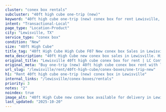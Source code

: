 ```yaml
---
cluster: "conex box rentals"
subcluster: "40ft high cube one-trip (new)"
keyword: "40ft high cube one-trip (new) conex box for rent Lewisville, TX"
intent: "Transactional-Local"
page_type: "Location-Product"
city: "Lewisville, TX"
service_type: "conex box"
condition: "New"
size: "40ft High Cube"
title_tag: "40ft High Cube High Cube F07 New conex box Sales in Lewisville | LC Container"
meta_description: "40ft High Cube new conex box sales in Lewisville. High cube containers with extra height. Fast delivery, competitive pricing. Serving conex boxes area. Quote ID: R1K. Call (214) 524-4168 for your free quote today."
original_title: "Lewisville 40ft high cube conex box for rent | LC Container"
original_meta: "Buy one-trip (new) 40ft high cube conex box rent with local delivery in Lewisville, TX. LC Container — local Since 2003. Request a fast quote today."
url_slug: "/lewisville/rent/40ft-high-cube/conex-boxes/one-trip-new"
h1: "Rent 40ft high cube one-trip (new) conex box in Lewisville"
internal_links: "/lewisville/conex-boxes/rentals"
priority: 3
notes: "2"
noindex: true
image_alt: "40ft High Cube new conex box available for delivery in Lewisville"
last_updated: "2025-10-20"
---
```


<!-- TODO: Add unique city/inventory copy, images, and internal links here. -->
